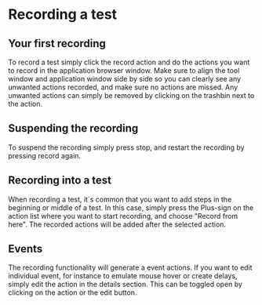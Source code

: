 Recording a test
============

Your first recording
---------------
To record a test simply click the record action and do the actions you want to record in the application browser window. Make sure to align the tool window and application window side by side so you can clearly see any unwanted actions recorded, and make sure no actions are missed. Any unwanted actions can simply be removed by clicking on the trashbin next to the action. 

Suspending the recording
------------
To suspend the recording simply press stop, and restart the recording by pressing record again. 

Recording into a test
---------------
When recording a test, it´s common that you want to add steps in the beginning or middle of a test. In this case, simply press the Plus-sign on the action list where you want to start recording, and choose "Record from here". The recorded actions will be added after the selected action. 

Events
------
The recording functionality will generate a event actions. If you want to edit individual event, for instance to emulate mouse hover or create delays, simply edit the action in the details section. This can be toggled open by clicking on the action or the edit button. 
